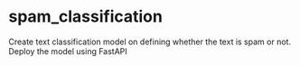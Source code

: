 # spam_classification
Create text classification model on defining whether the text is spam or not. Deploy the model using FastAPI
